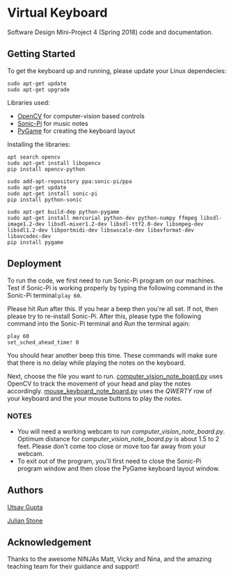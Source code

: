 # Virtual Keyboard
Software Design Mini-Project 4 (Spring 2018) code and documentation.

## Getting Started
To get the keyboard up and running, please update your Linux dependecies:

```
sudo apt-get update
sudo apt-get upgrade
```

Libraries used:

* [OpenCV](https://docs.opencv.org/2.4.9/modules/refman.html) for computer-vision based controls
* [Sonic-Pi](http://sonic-pi.net/) for music notes
* [PyGame](http://www.pygame.org/docs/) for creating the keyboard layout

Installing the libraries:

```
apt search opencv
sudo apt-get install libopencv
pip install opencv-python

sudo add-apt-repository ppa:sonic-pi/ppa
sudo apt-get update
sudo apt-get install sonic-pi
pip install python-sonic

sudo apt-get build-dep python-pygame
sudo apt-get install mercurial python-dev python-numpy ffmpeg libsdl-image1.2-dev libsdl-mixer1.2-dev libsdl-ttf2.0-dev libsmpeg-dev libsdl1.2-dev libportmidi-dev libswscale-dev libavformat-dev libavcodec-dev
pip install pygame
```
## Deployment
To run the code, we first need to run Sonic-Pi program on our machines. Test if Sonic-Pi is working properly by typing the following command in the Sonic-Pi terminal:`play 60`.

Please hit _Run_ after this. If you hear a beep then you're all set. If not, then please try to re-install Sonic-Pi. After this, please type the following command into the Sonic-Pi terminal and _Run_ the terminal again: 
```
play 60
set_sched_ahead_time! 0
```

You should hear another beep this time. These commands will make sure that there is no delay while playing the notes on the keyboard.

Next, choose the file you want to run. [computer_vision_note_board.py](https://github.com/Utsav22G/InteractiveProgramming/blob/master/computer_vision_note_board.py) uses OpenCV to track the movement of your head and play the notes accordingly. [mouse_keyboard_note_board.py](https://github.com/Utsav22G/InteractiveProgramming/blob/master/mouse_keyboard_note_board.py) uses the _QWERTY_ row of your keyboard and the your mouse buttons to play the notes.

### NOTES
* You will need a working webcam to run _computer_vision_note_board.py_. Optimum distance for _computer_vision_note_board.py_ is about 1.5 to 2 feet. Please don't come too close or move too far away from your webcam.
* To exit out of the program, you'll first need to close the Sonic-Pi program window and then close the PyGame keyboard layout window. 

## Authors
[Utsav Gupta](https://github.com/utsav22g)

[Julian Stone](https://github.com/JulianStone5)

## Acknowledgement
Thanks to the awesome NINJAs Matt, Vicky and Nina, and the amazing teaching team for their guidance and support!
